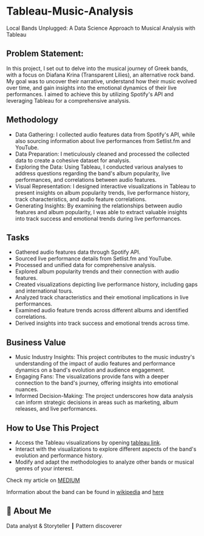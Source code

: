 # Tableau-Music-Analysis
Local Bands Unplugged: A Data Science Approach to Musical Analysis with Tableau


## Problem Statement:
In this project, I set out to delve into the musical journey of Greek bands, with a focus on Diafana Krina (Transparent Lilies), an alternative rock band. My goal was to uncover their narrative, understand how their music evolved over time, and gain insights into the emotional dynamics of their live performances. I aimed to achieve this by utilizing Spotify's API and leveraging Tableau for a comprehensive analysis.


## Methodology

* Data Gathering: I collected audio features data from Spotify's API, while also sourcing information about live performances from Setlist.fm and YouTube.
* Data Preparation: I meticulously cleaned and processed the collected data to create a cohesive dataset for analysis.
* Exploring the Data: Using Tableau, I conducted various analyses to address questions regarding the band's album popularity, live performances, and correlations between audio features.
* Visual Representation: I designed interactive visualizations in Tableau to present insights on album popularity trends, live performance history, track characteristics, and audio feature correlations.
* Generating Insights: By examining the relationships between audio features and album popularity, I was able to extract valuable insights into track success and emotional trends during live performances.


## Tasks

* Gathered audio features data through Spotify API.
* Sourced live performance details from Setlist.fm and YouTube.
* Processed and unified data for comprehensive analysis.
* Explored album popularity trends and their connection with audio features.
* Created visualizations depicting live performance history, including gaps and international tours.
* Analyzed track characteristics and their emotional implications in live performances.
* Examined audio feature trends across different albums and identified correlations.
* Derived insights into track success and emotional trends across time.

## Business Value

* Music Industry Insights: This project contributes to the music industry's understanding of the impact of audio features and performance dynamics on a band's evolution and audience engagement.
* Engaging Fans: The visualizations provide fans with a deeper connection to the band's journey, offering insights into emotional nuances.
* Informed Decision-Making: The project underscores how data analysis can inform strategic decisions in areas such as marketing, album releases, and live performances.

## How to Use This Project

* Access the Tableau visualizations by opening [tableau link](https://public.tableau.com/app/profile/dimmakris./viz/DiafanaKrinabandanalysis/final6).
* Interact with the visualizations to explore different aspects of the band's evolution and performance history.
* Modify and adapt the methodologies to analyze other bands or musical genres of your interest.

Check my article on [MEDIUM](https://medium.com/@dimmakriss/analyzing-local-bands-series-4c2f26bb5678)


Information about the band can be found in [wikipedia](https://en.wikipedia.org/wiki/Diafana_Krina) and [here](https://el.wikipedia.org/wiki/%CE%94%CE%B9%CE%AC%CF%86%CE%B1%CE%BD%CE%B1_%CE%9A%CF%81%CE%AF%CE%BD%CE%B1)

## 🚀 About Me
Data analyst & Storyteller ┃ Pattern discoverer 
